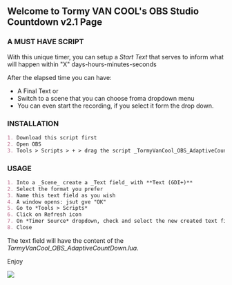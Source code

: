 ## Welcome to Tormy VAN COOL's OBS Studio Countdown v2.1 Page

### A MUST HAVE SCRIPT

With this unique timer, you can setup a *Start Text* that serves to inform what will happen within  "X" days-hours-minutes-seconds

After the elapsed time you can have:
- A Final Text or
- Switch to a scene that you can choose froma dropdown menu
- You can even start the recording, if you select it form the drop down.

### INSTALLATION
```markdown
1. Download this script first
2. Open OBS
3. Tools > Scripts > + > drag the script _TormyVanCool_OBS_AdaptiveCountDown.lua_ inside that window > Open
```

### USAGE
```markdown
1. Into a _Scene_ create a _Text field_ with **Text (GDI+)**
2. Select the format you prefer
3. Name this text field as you wish
4. A window opens: jsut gve "OK"
5. Go to *Tools > Scripts*
6. Click on Refresh icon
7. On *Timer Source* dropdown, check and select the new created text field.
8. Close
```

The text field will have the content of the _TormyVanCool_OBS_AdaptiveCountDown.lua_.



Enjoy


![](https://github.com/tormyvancool/OBS-STUDIO_Countdown/blob/main/OBS_Counter_2.1.gif)
